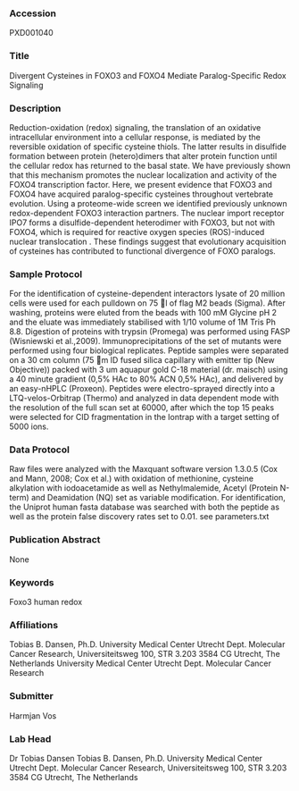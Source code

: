 ### Accession
PXD001040

### Title
Divergent Cysteines in FOXO3 and FOXO4 Mediate Paralog-Specific Redox Signaling

### Description
Reduction-oxidation (redox) signaling, the translation of an oxidative intracellular environment into a cellular response, is mediated by the reversible oxidation of specific cysteine thiols. The latter results in disulfide formation between protein (hetero)dimers that alter protein function until the cellular redox has returned to the basal state. We have previously shown that this mechanism promotes the nuclear localization and activity of the FOXO4 transcription factor. Here, we present evidence that FOXO3 and FOXO4 have acquired paralog-specific cysteines throughout vertebrate evolution. Using a proteome-wide screen we identified previously unknown redox-dependent FOXO3 interaction partners. The nuclear import receptor IPO7 forms a disulfide-dependent heterodimer with FOXO3, but not with FOXO4, which is required for reactive oxygen species (ROS)-induced nuclear translocation . These findings suggest that evolutionary acquisition of cysteines has contributed to functional divergence of FOXO paralogs.

### Sample Protocol
For the identification of cysteine-dependent interactors lysate of 20 million cells were used for each pulldown on 75 l of flag M2 beads (Sigma). After washing, proteins were eluted from the beads with 100 mM Glycine pH 2 and the eluate was immediately  stabilised with 1/10 volume of 1M Tris Ph 8.8. Digestion of proteins with trypsin (Promega) was performed using FASP (Wisniewski et al.,2009). Immunoprecipitations of the set of mutants were performed using four biological replicates.  Peptide samples were separated on a 30 cm column (75 m ID fused silica capillary with emitter tip (New Objective)) packed with 3 um aquapur gold C-18 material (dr. maisch) using a 40 minute gradient (0,5% HAc to 80% ACN 0,5% HAc), and delivered by an easy-nHPLC (Proxeon). Peptides were electro-sprayed directly into a LTQ-velos-Orbitrap (Thermo) and analyzed in data dependent mode with the resolution of the full scan set at 60000, after which the top 15 peaks were selected for CID fragmentation in the Iontrap with a target setting of 5000 ions.

### Data Protocol
Raw files were analyzed with the Maxquant software version 1.3.0.5 (Cox and Mann, 2008; Cox et al.) with oxidation of methionine, cysteine alkylation with iodoacetamide as well as Nethylmalemide, Acetyl (Protein N-term) and Deamidation (NQ) set as variable modification. For identification, the Uniprot human fasta database was searched with both the peptide as well as the protein false discovery rates set to 0.01. see parameters.txt

### Publication Abstract
None

### Keywords
Foxo3 human redox

### Affiliations
Tobias B. Dansen, Ph.D. University Medical Center Utrecht Dept. Molecular Cancer Research, Universiteitsweg 100, STR 3.203 3584 CG Utrecht, The Netherlands
University Medical Center Utrecht
Dept. Molecular Cancer Research




### Submitter
Harmjan Vos

### Lab Head
Dr Tobias Dansen
Tobias B. Dansen, Ph.D. University Medical Center Utrecht Dept. Molecular Cancer Research, Universiteitsweg 100, STR 3.203 3584 CG Utrecht, The Netherlands



